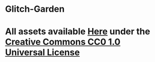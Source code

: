 # Glitch-Garden
# All assets available [Here](https://www.glitchthegame.com) under the [Creative Commons CC0 1.0 Universal License](https://creativecommons.org/publicdomain/zero/1.0/legalcode)
